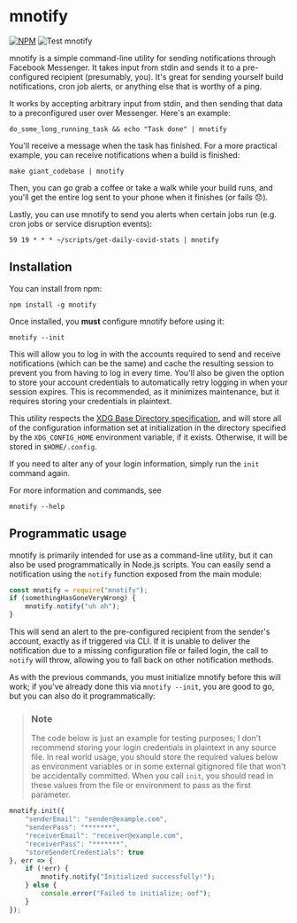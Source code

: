 mnotify
=======

[![NPM](https://nodei.co/npm/mnotify.png)](https://npmjs.org/package/mnotify)
![Test mnotify](https://github.com/AstroCB/mnotify/workflows/Test%20mnotify/badge.svg)

mnotify is a simple command-line utility for sending notifications through Facebook Messenger. It takes input from stdin and sends it to a pre-configured recipient (presumably, you). It's great for sending yourself build notifications, cron job alerts, or anything else that is worthy of a ping.

It works by accepting arbitrary input from stdin, and then sending that data to a preconfigured user over Messenger. Here's an example:

```
do_some_long_running_task && echo "Task done" | mnotify
```

You'll receive a message when the task has finished. For a more practical example, you can receive notifications when a build is finished:

```
make giant_codebase | mnotify
```

Then, you can go grab a coffee or take a walk while your build runs, and you'll get the entire log sent to your phone when it finishes (or fails 😞).

Lastly, you can use mnotify to send you alerts when certain jobs run (e.g. cron jobs or service disruption events):

```
59 19 * * * ~/scripts/get-daily-covid-stats | mnotify
```

## Installation

You can install from npm:

```
npm install -g mnotify
```

Once installed, you **must** configure mnotify before using it:

```
mnotify --init
```

This will allow you to log in with the accounts required to send and receive notifications (which can be the same) and cache the resulting session to prevent you from having to log in every time. You'll also be given the option to store your account credentials to automatically retry logging in when your session expires. This is recommended, as it minimizes maintenance, but it requires storing your credentials in plaintext.

This utility respects the [XDG Base Directory specification](https://specifications.freedesktop.org/basedir-spec/basedir-spec-latest.html), and will store all of the configuration information set at initialization in the directory specified by the `XDG_CONFIG_HOME` environment variable, if it exists. Otherwise, it will be stored in `$HOME/.config`.

If you need to alter any of your login information, simply run the `init` command again.

For more information and commands, see

```
mnotify --help
```

## Programmatic usage

mnotify is primarily intended for use as a command-line utility, but it can also be used programmatically in Node.js scripts. You can easily send a notification using the `notify` function exposed from the main module:

```js
const mnotify = require("mnotify");
if (somethingHasGoneVeryWrong) {
    mnotify.notify("uh oh");
}
```

This will send an alert to the pre-configured recipient from the sender's account, exactly as if triggered via CLI. If it is unable to deliver the notification due to a missing configuration file or failed login, the call to `notify` will throw, allowing you to fall back on other notification methods.

As with the previous commands, you must initialize mnotify before this will work; if you've already done this via `mnotify --init`, you are good to go, but you can also do it programmatically:

> ### Note
> The code below is just an example for testing purposes; I don't recommend storing your login credentials in plaintext in any source file. In real world usage, you should store the required values below as environment variables or in some external gitignored file that won't be accidentally committed. When you call `init`, you should read in these values from the file or environment to pass as the first parameter.

```js
mnotify.init({
    "senderEmail": "sender@example.com",
    "senderPass": "*******",
    "receiverEmail": "receiver@example.com",
    "receiverPass": "*******",
    "storeSenderCredentials": true
}, err => {
    if (!err) {
        mnotify.notify("Initialized successfully!");
    } else {
        console.error("Failed to initialize; oof");
    }
});
```